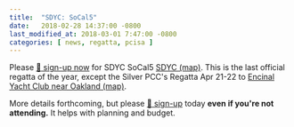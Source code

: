 ```yaml
---
title:  "SDYC: SoCal5"
date:   2018-02-28 14:37:00 -0800
last_modified_at: 2018-03-01 7:47:00 -0800
categories: [ news, regatta, pcisa ]
---
```


Please [:triangular_flag_on_post: sign-up now](https://docs.google.com/forms/d/e/1FAIpQLSdHoOhTO7lkORibwT8FhTadlphJCcX4fGAcO9u2BuH8pL3XeA/viewform) for SDYC SoCal5 [SDYC (map)](https://www.google.com/maps/place/San+Diego+Yacht+Club/@32.7341384,-117.2356746,14z/data=!4m5!3m4!1s0x80deab9883524577:0xb32271e0380bbf75!8m2!3d32.7188262!4d-117.2295806).  This is the last official regatta of the year, except the Silver PCC's Regatta Apr 21-22 to [Encinal Yacht Club near Oakland (map)](https://www.google.com/maps/place/Encinal+Yacht+Club/@37.782401,-122.3329618,12z/data=!4m5!3m4!1s0x808f872a85d4429d:0x5aede73cb58cfb9e!8m2!3d37.782401!4d-122.262924?hl=en).

More details forthcoming, but please [:triangular_flag_on_post: sign-up](https://docs.google.com/forms/d/e/1FAIpQLSdHoOhTO7lkORibwT8FhTadlphJCcX4fGAcO9u2BuH8pL3XeA/viewform) today **even if you're not attending.**  It helps with planning and budget.
